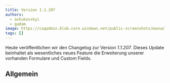 ```yaml
---
title: Version 1.1.207
authors:
  - azhukovskyi
  - gadam
image: https://caqadmin.blob.core.windows.net/public-screenshots/manual-screenshots/ratingForm-santa.png
tags: []
---
```


Heute veröffentlichen wir den Changelog zur Version _1.1.207_. Dieses Update beinhaltet als wesentliches neues Feature die Erweiterung unserer vorhanden Formulare und Custom Fields.

<!--truncate-->

## Allgemein
